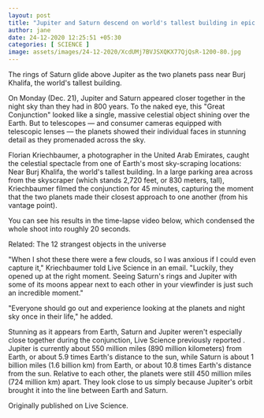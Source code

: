 ```yaml
---
layout: post
title: "Jupiter and Saturn descend on world's tallest building in epic 'Great Conjunction' video"
author: jane 
date: 24-12-2020 12:25:51 +05:30 
categories: [ SCIENCE ] 
image: assets/images/24-12-2020/XcdUMj7BVJSXQKX77QjQsR-1200-80.jpg
---
```

The rings of Saturn glide above Jupiter as the two planets pass near Burj Khalifa, the world's tallest building.

On Monday (Dec. 21), Jupiter and Saturn appeared closer together in the night sky than they had in 800 years. To the naked eye, this "Great Conjunction" looked like a single, massive celestial object shining over the Earth. But to telescopes — and consumer cameras equipped with telescopic lenses — the planets showed their individual faces in stunning detail as they promenaded across the sky.

Florian Kriechbaumer, a photographer in the United Arab Emirates, caught the celestial spectacle from one of Earth's most sky-scraping locations: Near Burj Khalifa, the world's tallest building. In a large parking area across from the skyscraper (which stands 2,720 feet, or 830 meters, tall), Kriechbaumer filmed the conjunction for 45 minutes, capturing the moment that the two planets made their closest approach to one another (from his vantage point).

You can see his results in the time-lapse video below, which condensed the whole shoot into roughly 20 seconds.

Related: The 12 strangest objects in the universe

"When I shot these there were a few clouds, so I was anxious if I could even capture it," Kriechbaumer told Live Science in an email. "Luckily, they opened up at the right moment. Seeing Saturn's rings and Jupiter with some of its moons appear next to each other in your viewfinder is just such an incredible moment."

"Everyone should go out and experience looking at the planets and night sky once in their life," he added.

Stunning as it appears from Earth, Saturn and Jupiter weren't especially close together during the conjunction, Live Science previously reported . Jupiter is currently about 550 million miles (890 million kilometers) from Earth, or about 5.9 times Earth's distance to the sun, while Saturn is about 1 billion miles (1.6 billion km) from Earth, or about 10.8 times Earth's distance from the sun. Relative to each other, the planets were still 450 million miles (724 million km) apart. They look close to us simply because Jupiter's orbit brought it into the line between Earth and Saturn.

Originally published on Live Science.